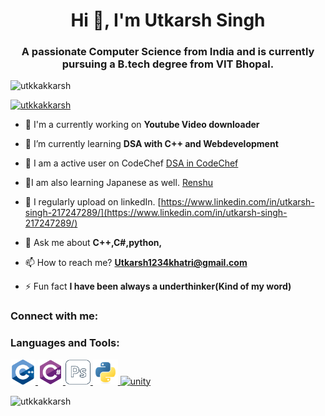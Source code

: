 <h1 align="center">Hi 👋, I'm Utkarsh Singh</h1>
<h3 align="center">A passionate Computer Science from India and is currently pursuing a B.tech degree from VIT Bhopal.</h3>

<p align="left"> <img src="https://komarev.com/ghpvc/?username=utkkakkarsh&label=Profile%20views&color=0e75b6&style=flat" alt="utkkakkarsh" /> </p>

<p align="left"> <a href="https://github.com/ryo-ma/github-profile-trophy"><img src="https://github-profile-trophy.vercel.app/?username=utkkakkarsh" alt="utkkakkarsh" /></a> </p>

- 🔭 I'm a currently working on **Youtube Video downloader**

- 🌱 I’m currently learning **DSA with C++ and Webdevelopment**

- 👯 I am a active user on CodeChef [DSA in CodeChef](https://www.codechef.com/users/utkarshkhatri)

- 👒I am also learning Japanese as well. [Renshu](https://www.renshuu.org/me)

- 📝 I regularly upload on linkedIn. [https://www.linkedin.com/in/utkarsh-singh-217247289/](https://www.linkedin.com/in/utkarsh-singh-217247289/)

- 💬 Ask me about **C++,C#,python,**

- 📫 How to reach me? **Utkarsh1234khatri@gmail.com**

- ⚡ Fun fact **I have been always a underthinker(Kind of my word)**

<h3 align="left">Connect with me:</h3>
<p align="left">
</p>

<h3 align="left">Languages and Tools:</h3>
<p align="left"> <a href="https://www.w3schools.com/cpp/" target="_blank" rel="noreferrer"> <img src="https://raw.githubusercontent.com/devicons/devicon/master/icons/cplusplus/cplusplus-original.svg" alt="cplusplus" width="40" height="40"/> </a> <a href="https://www.w3schools.com/cs/" target="_blank" rel="noreferrer"> <img src="https://raw.githubusercontent.com/devicons/devicon/master/icons/csharp/csharp-original.svg" alt="csharp" width="40" height="40"/> </a> <a href="https://www.photoshop.com/en" target="_blank" rel="noreferrer"> <img src="https://raw.githubusercontent.com/devicons/devicon/master/icons/photoshop/photoshop-line.svg" alt="photoshop" width="40" height="40"/> </a> <a href="https://www.python.org" target="_blank" rel="noreferrer"> <img src="https://raw.githubusercontent.com/devicons/devicon/master/icons/python/python-original.svg" alt="python" width="40" height="40"/> </a> <a href="https://unity.com/" target="_blank" rel="noreferrer"> <img src="https://www.vectorlogo.zone/logos/unity3d/unity3d-icon.svg" alt="unity" width="40" height="40"/> </a> </p>

<p><img align="center" src="https://github-readme-stats.vercel.app/api/top-langs?username=utkkakkarsh&show_icons=true&locale=en&layout=compact" alt="utkkakkarsh" /></p>
